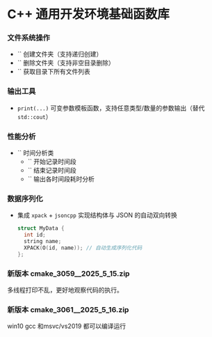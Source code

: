 # C++ 通用开发环境基础函数库

### 文件系统操作
- `` 创建文件夹（支持递归创建）  
- `` 删除文件夹（支持非空目录删除）  
- `` 获取目录下所有文件列表  

### 输出工具
- `print(...)` 可变参数模板函数，支持任意类型/数量的参数输出（替代 `std::cout`）  

### 性能分析
- `` 时间分析类  
  - `` 开始记录时间段  
  - `` 结束记录时间段  
  - `` 输出各时间段耗时分析  

### 数据序列化
- 集成 `xpack` + `jsoncpp` 实现结构体与 JSON 的自动双向转换  
  ```cpp
  struct MyData {
    int id;
    string name;
    XPACK(O(id, name)); // 自动生成序列化代码
  };


### 新版本 cmake_3059__2025_5_15.zip
多线程打印不乱，更好地观察代码的执行。 

### 新版本 cmake_3061__2025_5_16.zip
win10  gcc 和msvc/vs2019 都可以编译运行
